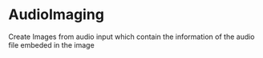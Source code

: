 # AudioImaging
Create Images from audio input which contain the information of the audio file embeded in the image
